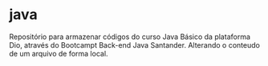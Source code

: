 # java
Repositório para armazenar códigos do curso Java Básico da plataforma Dio, através do Bootcampt Back-end Java Santander.
Alterando o conteudo de um arquivo de forma local.
